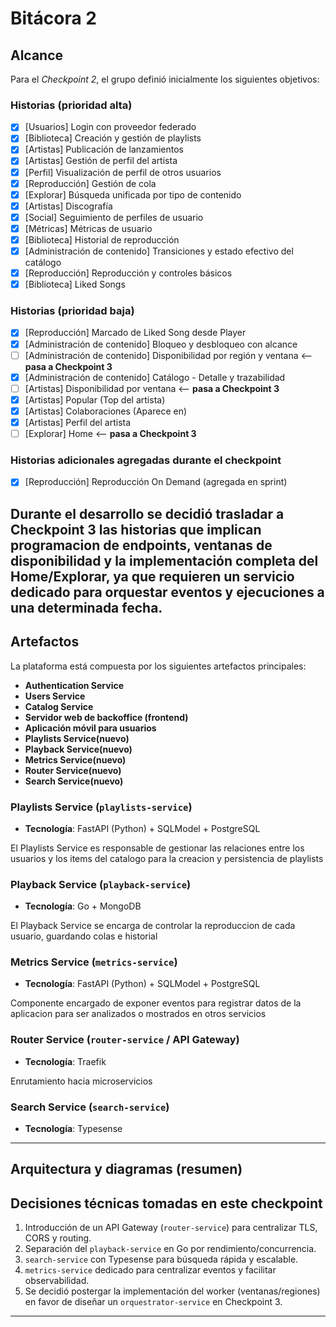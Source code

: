 # Bitácora 2

## Alcance

Para el *Checkpoint 2*, el grupo definió inicialmente los siguientes objetivos:

### Historias (prioridad alta)

* [x] [Usuarios] Login con proveedor federado
* [x] [Biblioteca] Creación y gestión de playlists
* [x] [Artistas] Publicación de lanzamientos
* [x] [Artistas] Gestión de perfil del artista
* [x] [Perfil] Visualización de perfil de otros usuarios
* [x] [Reproducción] Gestión de cola
* [x] [Explorar] Búsqueda unificada por tipo de contenido
* [x] [Artistas] Discografía
* [x] [Social] Seguimiento de perfiles de usuario
* [x] [Métricas] Métricas de usuario
* [x] [Biblioteca] Historial de reproducción
* [x] [Administración de contenido] Transiciones y estado efectivo del catálogo
* [x] [Reproducción] Reproducción y controles básicos
* [x] [Biblioteca] Liked Songs

### Historias (prioridad baja)

* [x] [Reproducción] Marcado de Liked Song desde Player
* [x] [Administración de contenido] Bloqueo y desbloqueo con alcance
* [ ] [Administración de contenido] Disponibilidad por región y ventana  <-- **pasa a Checkpoint 3**
* [x] [Administración de contenido] Catálogo - Detalle y trazabilidad
* [ ] [Artistas] Disponibilidad por ventana  <-- **pasa a Checkpoint 3**
* [x] [Artistas] Popular (Top del artista)
* [x] [Artistas] Colaboraciones (Aparece en)
* [x] [Artistas] Perfil del artista
* [ ] [Explorar] Home  <-- **pasa a Checkpoint 3**

### Historias adicionales agregadas durante el checkpoint

* [x] [Reproducción] Reproducción On Demand  (agregada en sprint)

Durante el desarrollo se decidió trasladar a Checkpoint 3 las historias que implican programacion de endpoints, ventanas de disponibilidad y la implementación completa del Home/Explorar, ya que requieren un servicio dedicado para orquestar eventos y ejecuciones a una determinada fecha.
---

## Artefactos

La plataforma está compuesta por los siguientes artefactos principales:

* **Authentication Service**
* **Users Service**
* **Catalog Service**
* **Servidor web de backoffice (frontend)**
* **Aplicación móvil para usuarios**
* **Playlists Service(nuevo)**
* **Playback Service(nuevo)**
* **Metrics Service(nuevo)**
* **Router Service(nuevo)**
* **Search Service(nuevo)**



### Playlists Service (`playlists-service`)

* **Tecnología**: FastAPI (Python) + SQLModel + PostgreSQL

El Playlists Service es responsable de gestionar las relaciones entre los usuarios y los items del catalogo para la creacion y persistencia de playlists

### Playback Service (`playback-service`)

* **Tecnología**: Go + MongoDB

El Playback Service se encarga de controlar la reproduccion de cada usuario, guardando colas e historial

### Metrics Service (`metrics-service`)

* **Tecnología**: FastAPI (Python) + SQLModel + PostgreSQL

Componente encargado de exponer eventos para registrar datos de la aplicacion para ser analizados o mostrados en otros servicios

### Router Service (`router-service` / API Gateway)

* **Tecnología**: Traefik 

Enrutamiento hacia microservicios


### Search Service (`search-service`)

* **Tecnología**: Typesense



---

## Arquitectura y diagramas (resumen)



## Decisiones técnicas tomadas en este checkpoint

1. Introducción de un API Gateway (`router-service`) para centralizar TLS, CORS y routing.
2. Separación del `playback-service` en Go por rendimiento/concurrencia.
3. `search-service` con Typesense para búsqueda rápida y escalable.
4. `metrics-service` dedicado para centralizar eventos y facilitar observabilidad.
5. Se decidió postergar la implementación del worker (ventanas/regiones) en favor de diseñar un `orquestrator-service` en Checkpoint 3.

---


